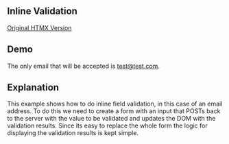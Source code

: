 ## Inline Validation

[Original HTMX Version](https://htmx.org/examples/inline-validation/)

## Demo

The only email that will be accepted is test@test.com.

<div
    id="inline_validation"
    data-on-load="$$get('/examples/inline_validation/data')"
>
</div>

## Explanation

This example shows how to do inline field validation, in this case of an email address. To do this we need to create a form with an input that POSTs back to the server with the value to be validated and updates the DOM with the validation results. Since its easy to replace the whole form the logic for displaying the validation results is kept simple.
